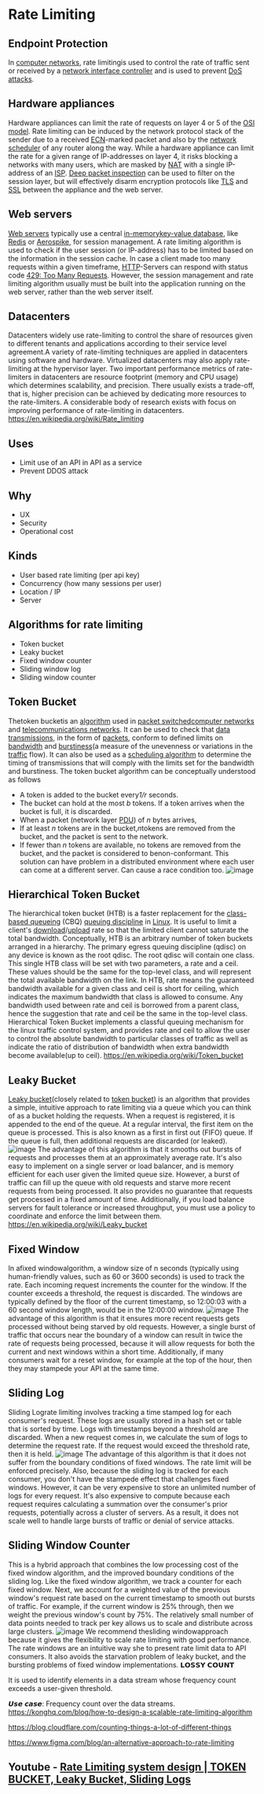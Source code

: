 # Rate Limiting

## Endpoint Protection

In [computer networks](https://en.wikipedia.org/wiki/Computer_network), rate limitingis used to control the rate of traffic sent or received by a [network interface controller](https://en.wikipedia.org/wiki/Network_interface_controller) and is used to prevent [DoS attacks](https://en.wikipedia.org/wiki/Denial-of-service_attack).

## Hardware appliances

Hardware appliances can limit the rate of requests on layer 4 or 5 of the [OSI model](https://en.wikipedia.org/wiki/OSI_model).
Rate limiting can be induced by the network protocol stack of the sender due to a received [ECN](https://en.wikipedia.org/wiki/Explicit_Congestion_Notification)-marked packet and also by the [network scheduler](https://en.wikipedia.org/wiki/Network_scheduler) of any router along the way.
While a hardware appliance can limit the rate for a given range of IP-addresses on layer 4, it risks blocking a networks with many users, which are masked by [NAT](https://en.wikipedia.org/wiki/Network_address_translation) with a single IP-address of an [ISP](https://en.wikipedia.org/wiki/Internet_service_provider).
[Deep packet inspection](https://en.wikipedia.org/wiki/Deep_packet_inspection) can be used to filter on the session layer, but will effectively disarm encryption protocols like [TLS](https://en.wikipedia.org/wiki/Transport_Layer_Security) and [SSL](https://en.wikipedia.org/wiki/Secure_Sockets_Layer) between the appliance and the web server.

## Web servers

[Web servers](https://en.wikipedia.org/wiki/Web_server) typically use a central [in-memory](https://en.wikipedia.org/wiki/In-memory_database)[key-value database](https://en.wikipedia.org/wiki/Key-value_database), like [Redis](https://en.wikipedia.org/wiki/Redis) or [Aerospike](https://en.wikipedia.org/wiki/Aerospike_(database)), for session management. A rate limiting algorithm is used to check if the user session (or IP-address) has to be limited based on the information in the session cache.
In case a client made too many requests within a given timeframe, [HTTP](https://en.wikipedia.org/wiki/Hypertext_Transfer_Protocol)-Servers can respond with status code [429: Too Many Requests](https://en.wikipedia.org/wiki/List_of_HTTP_status_codes#429_Too_Many_Requests).
However, the session management and rate limiting algorithm usually must be built into the application running on the web server, rather than the web server itself.

## Datacenters

Datacenters widely use rate-limiting to control the share of resources given to different tenants and applications according to their service level agreement.A variety of rate-limiting techniques are applied in datacenters using software and hardware. Virtualized datacenters may also apply rate-limiting at the hypervisor layer. Two important performance metrics of rate-limiters in datacenters are resource footprint (memory and CPU usage) which determines scalability, and precision. There usually exists a trade-off, that is, higher precision can be achieved by dedicating more resources to the rate-limiters. A considerable body of research exists with focus on improving performance of rate-limiting in datacenters.
<https://en.wikipedia.org/wiki/Rate_limiting>

## Uses

- Limit use of an API in API as a service
- Prevent DDOS attack

## Why

- UX
- Security
- Operational cost

## Kinds

- User based rate limiting (per api key)
- Concurrency (how many sessions per user)
- Location / IP
- Server

## Algorithms for rate limiting

- Token bucket
- Leaky bucket
- Fixed window counter
- Sliding window log
- Sliding window counter

## Token Bucket

Thetoken bucketis an [algorithm](https://en.wikipedia.org/wiki/Algorithm) used in [packet switched](https://en.wikipedia.org/wiki/Packet-switching)[computer networks](https://en.wikipedia.org/wiki/Computer_network) and [telecommunications networks](https://en.wikipedia.org/wiki/Telecommunication). It can be used to check that [data transmissions](https://en.wikipedia.org/wiki/Data_transmission), in the form of [packets](https://en.wikipedia.org/wiki/Network_packet), conform to defined limits on [bandwidth](https://en.wikipedia.org/wiki/Bandwidth_(computing)) and [burstiness](https://en.wikipedia.org/wiki/Burst_transmission)(a measure of the unevenness or variations in the [traffic](https://en.wikipedia.org/wiki/Network_traffic_measurement) flow). It can also be used as a [scheduling algorithm](https://en.wikipedia.org/wiki/Scheduling_algorithm) to determine the timing of transmissions that will comply with the limits set for the bandwidth and burstiness.
The token bucket algorithm can be conceptually understood as follows

- A token is added to the bucket every*1/r* seconds.
- The bucket can hold at the most *b* tokens. If a token arrives when the bucket is full, it is discarded.
- When a packet (network layer [PDU](https://en.wikipedia.org/wiki/Protocol_data_unit)) of *n* bytes arrives,
- If at least *n* tokens are in the bucket,*n*tokens are removed from the bucket, and the packet is sent to the network.
- If fewer than *n* tokens are available, no tokens are removed from the bucket, and the packet is considered to benon-conformant.
This solution can have problem in a distributed environment where each user can come at a different server. Can cause a race condition too.
![image](media/Rate-Limiting-image1.png)

## Hierarchical Token Bucket

The hierarchical token bucket (HTB) is a faster replacement for the [class-based queueing](https://en.wikipedia.org/wiki/Class-based_queueing) (CBQ) [queuing discipline](https://en.wikipedia.org/wiki/Queuing_discipline) in [Linux](https://en.wikipedia.org/wiki/Linux). It is useful to limit a client's [download](https://en.wikipedia.org/wiki/Download)/[upload](https://en.wikipedia.org/wiki/Upload) rate so that the limited client cannot saturate the total bandwidth.
Conceptually, HTB is an arbitrary number of token buckets arranged in a hierarchy. The primary egress queuing discipline (qdisc) on any device is known as the root qdisc. The root qdisc will contain one class. This single HTB class will be set with two parameters, a rate and a ceil. These values should be the same for the top-level class, and will represent the total available bandwidth on the link.
In HTB, rate means the guaranteed bandwidth available for a given class and ceil is short for ceiling, which indicates the maximum bandwidth that class is allowed to consume. Any bandwidth used between rate and ceil is borrowed from a parent class, hence the suggestion that rate and ceil be the same in the top-level class.
Hierarchical Token Bucket implements a classful queuing mechanism for the linux traffic control system, and provides rate and ceil to allow the user to control the absolute bandwidth to particular classes of traffic as well as indicate the ratio of distribution of bandwidth when extra bandwidth become available(up to ceil).
<https://en.wikipedia.org/wiki/Token_bucket>

## Leaky Bucket

[Leaky bucket](https://en.wikipedia.org/wiki/Leaky_bucket)(closely related to [token bucket](https://en.wikipedia.org/wiki/Token_bucket)) is an algorithm that provides a simple, intuitive approach to rate limiting via a queue which you can think of as a bucket holding the requests. When a request is registered, it is appended to the end of the queue. At a regular interval, the first item on the queue is processed. This is also known as a first in first out (FIFO) queue. If the queue is full, then additional requests are discarded (or leaked).
![image](media/Rate-Limiting-image2.png)
The advantage of this algorithm is that it smooths out bursts of requests and processes them at an approximately average rate. It's also easy to implement on a single server or load balancer, and is memory efficient for each user given the limited queue size.
However, a burst of traffic can fill up the queue with old requests and starve more recent requests from being processed. It also provides no guarantee that requests get processed in a fixed amount of time. Additionally, if you load balance servers for fault tolerance or increased throughput, you must use a policy to coordinate and enforce the limit between them.
<https://en.wikipedia.org/wiki/Leaky_bucket>

## Fixed Window

In afixed windowalgorithm, a window size of n seconds (typically using human-friendly values, such as 60 or 3600 seconds) is used to track the rate. Each incoming request increments the counter for the window. If the counter exceeds a threshold, the request is discarded. The windows are typically defined by the floor of the current timestamp, so 12:00:03 with a 60 second window length, would be in the 12:00:00 window.
![image](media/Rate-Limiting-image3.png)
The advantage of this algorithm is that it ensures more recent requests gets processed without being starved by old requests. However, a single burst of traffic that occurs near the boundary of a window can result in twice the rate of requests being processed, because it will allow requests for both the current and next windows within a short time. Additionally, if many consumers wait for a reset window, for example at the top of the hour, then they may stampede your API at the same time.

## Sliding Log

Sliding Lograte limiting involves tracking a time stamped log for each consumer's request. These logs are usually stored in a hash set or table that is sorted by time. Logs with timestamps beyond a threshold are discarded. When a new request comes in, we calculate the sum of logs to determine the request rate. If the request would exceed the threshold rate, then it is held.
![image](media/Rate-Limiting-image4.png)
The advantage of this algorithm is that it does not suffer from the boundary conditions of fixed windows. The rate limit will be enforced precisely. Also, because the sliding log is tracked for each consumer, you don't have the stampede effect that challenges fixed windows. However, it can be very expensive to store an unlimited number of logs for every request. It's also expensive to compute because each request requires calculating a summation over the consumer's prior requests, potentially across a cluster of servers. As a result, it does not scale well to handle large bursts of traffic or denial of service attacks.

## Sliding Window Counter

This is a hybrid approach that combines the low processing cost of the fixed window algorithm, and the improved boundary conditions of the sliding log. Like the fixed window algorithm, we track a counter for each fixed window. Next, we account for a weighted value of the previous window's request rate based on the current timestamp to smooth out bursts of traffic. For example, if the current window is 25% through, then we weight the previous window's count by 75%. The relatively small number of data points needed to track per key allows us to scale and distribute across large clusters.
![image](media/Rate-Limiting-image5.png)
We recommend thesliding windowapproach because it gives the flexibility to scale rate limiting with good performance. The rate windows are an intuitive way she to present rate limit data to API consumers. It also avoids the starvation problem of leaky bucket, and the bursting problems of fixed window implementations.
𝗟𝗢𝗦𝗦𝗬 𝗖𝗢𝗨𝗡𝗧

It is used to identify elements in a data stream whose frequency count exceeds a user-given threshold.

𝙐𝙨𝙚 𝙘𝙖𝙨𝙚: Frequency count over the data streams.
<https://konghq.com/blog/how-to-design-a-scalable-rate-limiting-algorithm>

<https://blog.cloudflare.com/counting-things-a-lot-of-different-things>

<https://www.figma.com/blog/an-alternative-approach-to-rate-limiting>

## Youtube - [Rate Limiting system design | TOKEN BUCKET, Leaky Bucket, Sliding Logs](https://www.youtube.com/watch?v=mhUQe4BKZXs)
